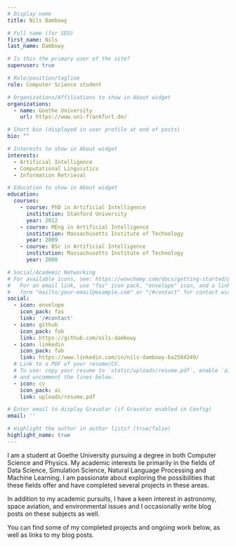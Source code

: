 ```yaml
---
# Display name
title: Nils Dambowy

# Full name (for SEO)
first_name: Nils
last_name: Dambowy

# Is this the primary user of the site?
superuser: true

# Role/position/tagline
role: Computer Science student

# Organizations/Affiliations to show in About widget
organizations:
  - name: Goethe University
    url: https://www.uni-frankfurt.de/

# Short bio (displayed in user profile at end of posts)
bio: ""

# Interests to show in About widget
interests:
  - Artificial Intelligence
  - Computational Linguistics
  - Information Retrieval

# Education to show in About widget
education:
  courses:
    - course: PhD in Artificial Intelligence
      institution: Stanford University
      year: 2012
    - course: MEng in Artificial Intelligence
      institution: Massachusetts Institute of Technology
      year: 2009
    - course: BSc in Artificial Intelligence
      institution: Massachusetts Institute of Technology
      year: 2008

# Social/Academic Networking
# For available icons, see: https://wowchemy.com/docs/getting-started/page-builder/#icons
#   For an email link, use "fas" icon pack, "envelope" icon, and a link in the
#   form "mailto:your-email@example.com" or "/#contact" for contact widget.
social:
  - icon: envelope
    icon_pack: fas
    link: '/#contact'
  - icon: github
    icon_pack: fab
    link: https://github.com/nils-dambowy
  - icon: linkedin
    icon_pack: fab
    link: https://www.linkedin.com/in/nils-dambowy-6a2584249/
  # Link to a PDF of your resume/CV.
  # To use: copy your resume to `static/uploads/resume.pdf`, enable `ai` icons in `params.yaml`,
  # and uncomment the lines below.
  - icon: cv
    icon_pack: ai
    link: uploads/resume.pdf

# Enter email to display Gravatar (if Gravatar enabled in Config)
email: ''

# Highlight the author in author lists? (true/false)
highlight_name: true
---
```

I am a student at Goethe University pursuing a degree in both Computer Science and Physics. My academic interests lie primarily in the fields of Data Science, Simulation Science, Natural Language Processing and Machine Learning. I am passionate about exploring the possibilities that these fields offer and have completed several projects in these areas.

In addition to my academic pursuits, I have a keen interest in astronomy, space aviation, and environmental issues and I occasionally write blog posts on these subjects as well.

You can find some of my completed projects and ongoing work below, as well as links to my blog posts.